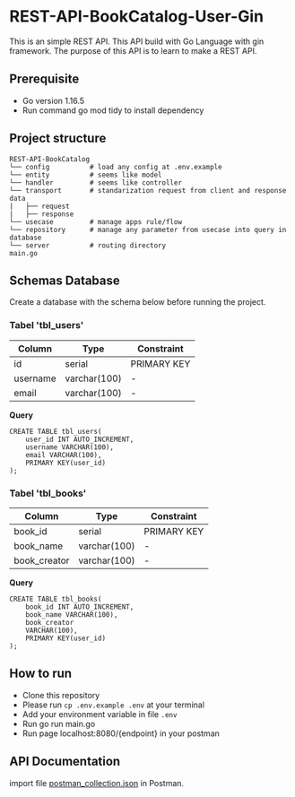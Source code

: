 # REST-API-BookCatalog-User-Gin

This is an simple REST API. This API build with Go Language with gin framework.
The purpose of this API is to learn to make a REST API.

## Prerequisite

- Go version 1.16.5
- Run command go mod tidy to install dependency

## Project structure

```
REST-API-BookCatalog
└── config          # load any config at .env.example
└── entity          # seems like model
└── handler         # seems like controller
└── transport       # standarization request from client and response data
|   ├── request
|   ├── response
└── usecase         # manage apps rule/flow
└── repository      # manage any parameter from usecase into query in database
└── server          # routing directory
main.go
```

## Schemas Database

Create a database with the schema below before running the project.

### Tabel 'tbl_users'

| Column   | Type         | Constraint  |
| -------- | ------------ | ----------- |
| id       | serial       | PRIMARY KEY |
| username | varchar(100) | -           |
| email    | varchar(100) | -           |

**Query**

```
CREATE TABLE tbl_users(
    user_id INT AUTO_INCREMENT,
    username VARCHAR(100),
    email VARCHAR(100),
    PRIMARY KEY(user_id)
);
```

### Tabel 'tbl_books'

| Column       | Type         | Constraint  |
| ------------ | ------------ | ----------- |
| book_id      | serial       | PRIMARY KEY |
| book_name    | varchar(100) | -           |
| book_creator | varchar(100) | -           |

**Query**

```
CREATE TABLE tbl_books(
    book_id INT AUTO_INCREMENT,
    book_name VARCHAR(100),
    book_creator
    VARCHAR(100),
    PRIMARY KEY(user_id)
);
```

## How to run

- Clone this repository
- Please run `cp .env.example .env` at your terminal
- Add your environment variable in file `.env`
- Run go run main.go
- Run page localhost:8080/{endpoint} in your postman

## API Documentation

import file [postman_collection.json](./simple-restapi-go.postman_collection.json) in Postman.
